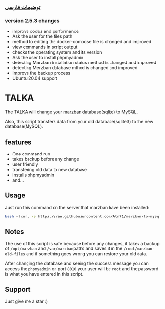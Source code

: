 ### [توضیحات فارسی ](https://github.com/mobinalipour/marzban-to-mysql/blob/main/README-FA.md)

### version 2.5.3 changes
- improve codes and performance
- Ask the user for the files path
- method to editing the docker-compose file is changed and improved
- view commands in script output
- checks the operating system and its version
- Ask the user to install phpmyadmin
- detecting Marzban installation status method is changed and improved
- detecting Merzban database mthod is changed and improved
- Improve the backup process
- Ubuntu 20.04 support

# TALKA

The TALKA will change your [marzban](https://github.com/Gozargah/Marzban) database(sqlite) to MySQL.

Also, this script transfers data from your old database(sqlite3) to the new database(MySQL).

## features

- One command run
- takes backup before any change
- user friendly
- transfering old data to new database
- installs phpmyadmin
- and...


## Usage

Just run this command on the server that marzban have been installed:

```bash
bash <(curl -s https://raw.githubusercontent.com/Atn71/marzban-to-mysql/main/marzban-to-mysql.sh)
```
    
## Notes

The use of this script is safe because before any changes, it takes a backup of `/opt/marzban` and `/var/marzban`paths and saves it in the `/root/marzban-old-files` and if something goes wrong you can restore your old data.

After changing the database and seeing the success message you can access the `phpmyadmin` on port `8010` your user will be `root` and the password is what you have entered in this script.

## Support

Just give me a star :)

